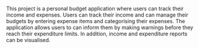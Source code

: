 This project is a personal budget application where users can track their income and expenses. Users can track their income and
can manage their budgets by entering expense items and categorising their expenses. The application allows users to
can inform them by making warnings before they reach their expenditure limits. In addition, income and expenditure reports can be visualised.